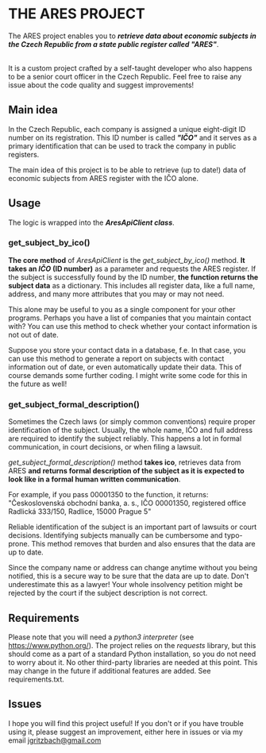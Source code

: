 # THE ARES PROJECT

The ARES project enables you to ***retrieve data about economic subjects in the Czech Republic from a state public register called "ARES"***.<br><br>

It is a custom project crafted by a self-taught developer who also happens to be a senior court officer in the Czech Republic. Feel free to raise any issue about the code quality and suggest improvements!

## Main idea

In the Czech Republic, each company is assigned a unique eight-digit ID number on its registration. This ID number is called ***"IČO"*** and it serves as a primary identification that can be used to track the company in public registers.

The main idea of this project is to be able to retrieve (up to date!) data of economic subjects from ARES register with the IČO alone. 

## Usage

The logic is wrapped into the ***AresApiClient class***.

### get_subject_by_ico()
**The core method** of *AresApiClient* is the *get_subject_by_ico()* method. **It takes an *IČO* (ID number)** as a parameter and requests the ARES register. If the subject is successfully found by the ID number, **the function returns the subject data** as a dictionary. This includes all register data, like a full name, address, and many more attributes that you may or may not need. 

This alone may be useful to you as a single component for your other programs. Perhaps you have a list of companies that you maintain contact with? You can use this method to check whether your contact information is not out of date. 

Suppose you store your contact data in a database, f.e. In that case, you can use this method to generate a report on subjects with contact information out of date, or even automatically update their data. This of course demands some further coding. I might write some code for this in the future as well!

### get_subject_formal_description()
Sometimes the Czech laws (or simply common conventions) require proper identification of the subject. Usually, the whole name, IČO and full address are required to identify the subject reliably. This happens a lot in formal communication, in court decisions, or when filing a lawsuit.

 *get_subject_formal_description()* method **takes ico**, retrieves data from ARES **and returns formal description of the subject as it is expected to look like in a formal human written communication**.

For example, if you pass 00001350 to the function, it returns:
"Československá obchodní banka, a. s., IČO 00001350, registered office Radlická 333/150, Radlice, 15000 Prague 5"

Reliable identification of the subject is an important part of lawsuits or court decisions. Identifying subjects manually can be cumbersome and typo-prone. This method removes that burden and also ensures that the data are up to date.

Since the company name or address can change anytime without you being notified, this is a secure way to be sure that the data are up to date. Don't underestimate this as a lawyer! Your whole insolvency petition might be rejected by the court if the subject description is not correct.



## Requirements
Please note that you will need a *python3 interpreter* (see https://www.python.org/). The project relies on the *requests* library, but this should come as a part of a standard Python installation, so you do not need to worry about it. No other third-party  libraries are needed at this point. This may change in the future if additional features are added. See requirements.txt.


## Issues

I hope you will find this project useful! If you don't or if you have trouble using it, please suggest an improvement, either here in issues or via my email jgritzbach@gmail.com